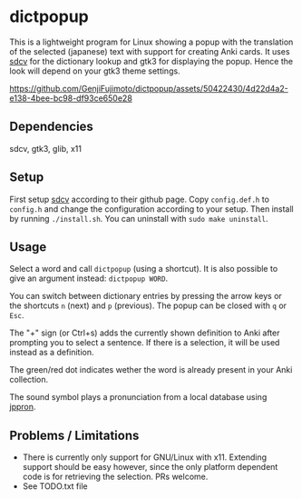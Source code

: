 # dictpopup

This is a lightweight program for Linux showing a popup with the translation of the selected (japanese) text with support for creating Anki cards. 
It uses [sdcv](https://github.com/Dushistov/sdcv) for the dictionary lookup and gtk3 for displaying the popup.
Hence the look will depend on your gtk3 theme settings.

https://github.com/GenjiFujimoto/dictpopup/assets/50422430/4d22d4a2-e138-4bee-bc98-df93ce650e28

## Dependencies
sdcv, gtk3, glib, x11

## Setup
First setup [sdcv](https://github.com/Dushistov/sdcv) according to their github page. Copy `config.def.h` to `config.h` and change the configuration according to your setup.
Then install by running `./install.sh`. You can uninstall with `sudo make uninstall`.

## Usage
Select a word and call `dictpopup` (using a shortcut). It is also possible to give an argument instead: `dictpopup WORD`.

You can switch between dictionary entries by pressing the arrow keys or the shortcuts `n` (next) and `p` (previous).
The popup can be closed with `q` or `Esc`.

The "+" sign (or Ctrl+s) adds the currently shown definition to Anki after prompting you to select a sentence.
If there is a selection, it will be used instead as a definition.

The green/red dot indicates wether the word is already present in your Anki collection.

The sound symbol plays a pronunciation from a local database using [jppron](https://github.com/GenjiFujimoto/jppron).

## Problems / Limitations
* There is currently only support for GNU/Linux with x11. Extending support should be easy however, since the only platform dependent code is for retrieving the selection. PRs welcome.
* See TODO.txt file
